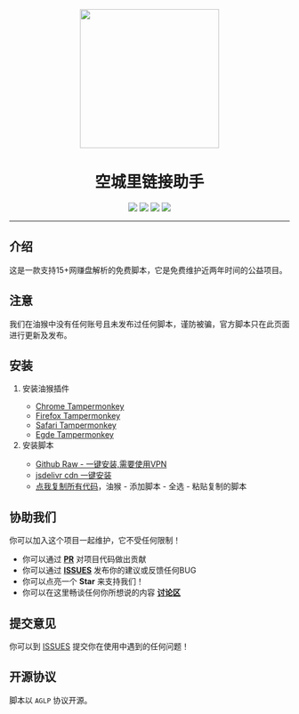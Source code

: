 <div align="center" >
<img src="https://img.gejiba.com/images/1368de75bdb93999325fa627cb08785b.jpg" width="250" height="250" />
</div>

<h1 align="center">空城里链接助手</h1>

<div align="center">
<img src="https://badges.toozhao.com/badges/01GFQ0A7T5PV89H85E6HJ1D35R/green.svg" />
<img src="https://img.shields.io/github/stars/lzyAB/link-helper.svg"/>
<img src="https://img.shields.io/badge/version-2.3.1-red"/>
<a href="https://www.ilzya.com/">
<img src="https://img.shields.io/badge/%E5%8D%9A%E5%AE%A2-%E7%A9%BA%E5%9F%8E%E9%87%8C-brightgreen.svg"/>
</a>
</div>

----

## 介绍

这是一款支持15+网赚盘解析的免费脚本，它是免费维护近两年时间的公益项目。

## 注意

我们在油猴中没有任何账号且未发布过任何脚本，谨防被骗，官方脚本只在此页面进行更新及发布。

## 安装

<ol>
    <li>安装油猴插件</li>
    <ul>
      <li><a href='https://chrome.google.com/webstore/detail/tampermonkey/dhdgffkkebhmkfjojejmpbldmpobfkfo' target='_blank'>Chrome Tampermonkey</a></li>
      <li><a href='https://addons.mozilla.org/firefox/addon/tampermonkey/' target='_blank'>Firefox Tampermonkey</a></li>
      <li><a href='http://tampermonkey.net/?browser=safari' target='_blank'>Safari Tampermonkey</a></li>
      <li><a href='https://microsoftedge.microsoft.com/addons/detail/tampermonkey/iikmkjmpaadaobahmlepeloendndfphd' target='_blank'>Egde Tampermonkey</a></li>
    </ul>
    <li>安装脚本</li>
    <ul>
      <li><a href='https://github.com/lzyAB/link-helper/raw/master/%E7%A9%BA%E5%9F%8E%E9%87%8C%E9%93%BE%E6%8E%A5%E5%8A%A9%E6%89%8B.user.js' target='_blank'>Github Raw - 一键安装,需要使用VPN</a></li>
      <li>
      <a href='https://cdn.jsdelivr.net/gh/lzyAB/link-helper/%E7%A9%BA%E5%9F%8E%E9%87%8C%E9%93%BE%E6%8E%A5%E5%8A%A9%E6%89%8B.user.js' target='_blank'>jsdelivr cdn 一键安装</a>
      </li>
      <li>
         <a href='https://github.com/lzyAB/link-helper/blob/master/%E7%A9%BA%E5%9F%8E%E9%87%8C%E9%93%BE%E6%8E%A5%E5%8A%A9%E6%89%8B.user.js'>点我复制所有代码</a>，油猴 - 添加脚本 - 全选 - 粘贴复制的脚本
      </li>
    </ul>
</ol>


## 协助我们

你可以加入这个项目一起维护，它不受任何限制！

- 你可以通过 **[PR](https://github.com/lzyAB/link-helper/pulls)** 对项目代码做出贡献
- 你可以通过 **[ISSUES](https://github.com/lzyAB/link-helper/issues)** 发布你的建议或反馈任何BUG
- 你可以点亮一个 **Star** 来支持我们！
- 你可以在这里畅谈任何你所想说的内容 **[讨论区](https://github.com/lzyAB/link-helper/discussions)**


## 提交意见

你可以到 [ISSUES](https://github.com/lzyAB/link-helper/issues) 提交你在使用中遇到的任何问题！

## 开源协议 

脚本以 `AGLP` 协议开源。
